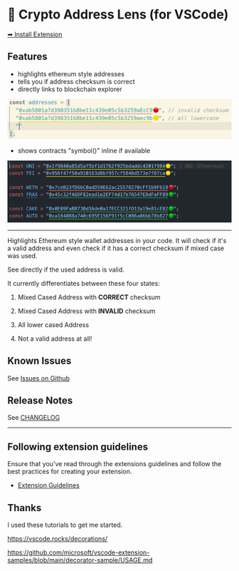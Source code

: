 # 🔭 Crypto Address Lens (for VSCode)

[➡ Install Extension](vscode:extension/peetzweg.crypto-address-lens)

## Features

+ highlights ethereum style addresses
+ tells you if address checksum is correct
+ directly links to blockchain explorer

![demo](https://raw.githubusercontent.com/peetzweg/vscode-crypto-address-lens/main/demo.gif)


+ shows contracts "symbol()" inline if available

![demo_lookup](https://raw.githubusercontent.com/peetzweg/vscode-crypto-address-lens/main/demo-lookup.gif)


---

Highlights Ethereum style wallet addresses in your code. It will check if it's a valid address and even check if it has a correct checksum if mixed case was used.

See directly if the used address is valid.

It currently differentiates between these four states:

 1. Mixed Cased Address with **CORRECT** checksum

 2. Mixed Cased Address with **INVALID** checksum

 3. All lower cased Address

 4. Not a valid address at all!
<!--
## Extension Settings

* `myExtension.enable`: Enable/disable this extension.
* `myExtension.thing`: Set to `blah` to do something. -->

## Known Issues

See [Issues on Github](https://github.com/peetzweg/vscode-crypto-address-lens/issues)

## Release Notes

See [CHANGELOG](./CHANGELOG.md)

---

## Following extension guidelines

Ensure that you've read through the extensions guidelines and follow the best practices for creating your extension.

* [Extension Guidelines](https://code.visualstudio.com/api/references/extension-guidelines)


## Thanks

I used these tutorials to get me started.

https://vscode.rocks/decorations/

https://github.com/microsoft/vscode-extension-samples/blob/main/decorator-sample/USAGE.md
